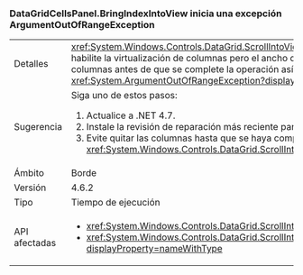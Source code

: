 ### <a name="datagridcellspanelbringindexintoview-throws-argumentoutofrangeexception"></a>DataGridCellsPanel.BringIndexIntoView inicia una excepción ArgumentOutOfRangeException

|   |   |
|---|---|
|Detalles|<xref:System.Windows.Controls.DataGrid.ScrollIntoView(System.Object)> funcionará de forma asíncrona cuando se habilite la virtualización de columnas pero el ancho de las columnas todavía no se haya determinado.  Si se quitan las columnas antes de que se complete la operación asíncrona, se puede iniciar una excepción <xref:System.ArgumentOutOfRangeException?displayProperty=name>.|
|Sugerencia|Siga uno de estos pasos:<ol><li>Actualice a .NET 4.7.</li><li>Instale la revisión de reparación más reciente para .NET Framework 4.6.2.</li><li>Evite quitar las columnas hasta que se haya completado la respuesta asíncrona para <xref:System.Windows.Controls.DataGrid.ScrollIntoView(System.Object)>.</li></ol>|
|Ámbito|Borde|
|Versión|4.6.2|
|Tipo|Tiempo de ejecución|
|API afectadas|<ul><li><xref:System.Windows.Controls.DataGrid.ScrollIntoView(System.Object)?displayProperty=nameWithType></li><li><xref:System.Windows.Controls.DataGrid.ScrollIntoView(System.Object,System.Windows.Controls.DataGridColumn)?displayProperty=nameWithType></li></ul>|

